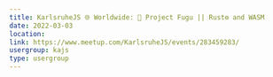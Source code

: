 ```yaml
---
title: KarlsruheJS 🌐 Worldwide: 🐡 Project Fugu || Rust⚙️ and WASM 
date: 2022-03-03
location: 
link: https://www.meetup.com/KarlsruheJS/events/283459283/
usergroup: kajs
type: usergroup
---
```

